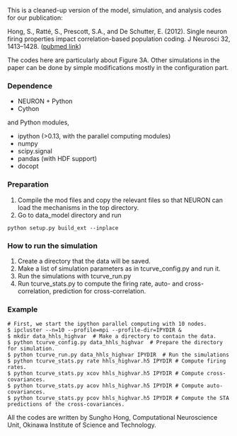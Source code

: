 This is a cleaned-up version of the model, simulation, and analysis codes for our publication:

Hong, S., Ratté, S., Prescott, S.A., and De Schutter, E. (2012). Single neuron firing properties impact correlation-based population coding. J Neurosci 32, 1413–1428. ([pubmed link](http://www.ncbi.nlm.nih.gov/pubmed/22279226))

The codes here are particularly about Figure 3A. Other simulations in the paper can be done by simple modifications mostly in the configuration part.


### Dependence

* NEURON + Python
* Cython

and Python modules,

* ipython (>0.13, with the parallel computing modules)
* numpy
* scipy.signal
* pandas (with HDF support)
* docopt

### Preparation

1. Compile the mod files and copy the relevant files so that NEURON can load the mechanisms in the top directory.
2. Go to data_model directory and run

~~~
python setup.py build_ext --inplace
~~~

### How to run the simulation

1. Create a directory that the data will be saved.
2. Make a list of simulation parameters as in tcurve_config.py and run it.
3. Run the simulations with tcurve_run.py
4. Run tcurve_stats.py to compute the firing rate, auto- and cross-correlation, prediction for cross-correlation.

### Example

~~~
# First, we start the ipython parallel computing with 10 nodes.
$ ipcluster --n=10 --profile=mpi --profile-dir=IPYDIR &                      
$ mkdir data_hhls_highvar  # Make a directory to contain the data.
$ python tcurve_config.py data_hhls_highvar  # Prepare the directory for simulation.
$ python tcurve_run.py data_hhls_highvar IPYDIR  # Run the simulations
$ python tcurve_stats.py rate hhls_highvar.h5 IPYDIR # Compute firing rates.
$ python tcurve_stats.py xcov hhls_highvar.h5 IPYDIR # Compute cross-covariances.
$ python tcurve_stats.py acov hhls_highvar.h5 IPYDIR # Compute auto-covariances.
$ python tcurve_stats.py pcov hhls_highvar.h5 IPYDIR # Compute the STA predictions of the cross-covariances.
~~~

All the codes are written by Sungho Hong, Computational Neuroscience Unit, Okinawa Institute of Science and Technology.
